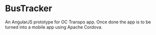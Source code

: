 # BusTracker

An AngularJS prototype for OC Transpo app. Once done the app is to be turned into a mobile app using Apache Cordova.
